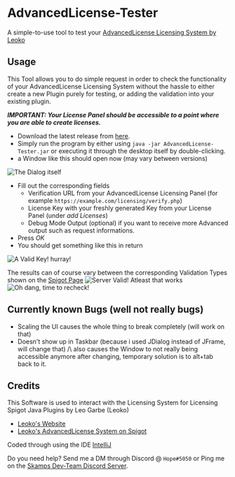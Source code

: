 
# AdvancedLicense-Tester
A simple-to-use tool to test your [AdvancedLicense Licensing System by Leoko](https://www.spigotmc.org/resources/advancedlicense.20823/)

## Usage
This Tool allows you to do simple request in order to check the functionality of your AdvancedLicense Licensing System without the hassle to either create a new Plugin purely for testing, or adding the validation into your existing plugin.

***IMPORTANT: Your License Panel should be accessible to a point where you are able to create licenses.***
 - Download the latest release from [here](https://github.com/Hopefuls/AdvancedLicense-Tester/releases).
 - Simply run the program by either using `java -jar AdvancedLicense-Tester.jar` or executing it through the desktop itself by double-clicking.
 - a Window like this should open now (may vary between versions)
 
![The Dialog itself](https://yes.is-inside.me/wYAkt9FB.png)

 - Fill out the corresponding fields
	 - Verification URL from your AdvancedLicense Licensing Panel (for example `https://example.com/licensing/verify.php`)
	 - License Key with your freshly generated Key from your License Panel (under *add Licenses*)
	 - Debug Mode Output (optional) if you want to receive more Advanced output such as request informations.
 - Press *OK*
 - You should get something like this in return
 
 ![A Valid Key! hurray!](https://yes.is-inside.me/QksCQU4Q.png)
 
The results can of course vary between the corresponding Validation Types shown on the [Spigot Page](https://www.spigotmc.org/resources/advancedlicense.20823/)
![Server Valid! Atleast that works](https://yes.is-inside.me/bd7OaB6l.png)
![Oh dang, time to recheck!](https://yes.is-inside.me/GRAsSsf0.png)

##
## Currently known Bugs (well not really bugs)

 - Scaling the UI causes the whole thing to break completely (will work on that)
 - Doesn't show up in Taskbar (because i used JDialog instead of JFrame, will change that)
 /\ also causes the Window to not really being accessible anymore after changing, temporary solution is to alt+tab back to it.

## Credits
This Software is used to interact with the Licensing System for Licensing Spigot Java Plugins by Leo Garbe (Leoko)

 - [Leoko's Website](https://skamps.eu)
 - [Leoko's AdvancedLicense System on Spigot](https://www.spigotmc.org/resources/advancedlicense.20823/) 

Coded through using the IDE [IntelliJ](https://www.jetbrains.com/idea/)

Do you need help? Send me a DM through Discord @ `Hope#5050` or Ping me on the [Skamps Dev-Team Discord Server](https://discord.com/invite/ycDG6rS).


